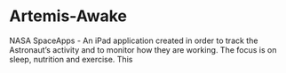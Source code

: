 # Artemis-Awake
NASA SpaceApps - An iPad application created in order to track the Astronaut’s activity and to monitor how they are working. The focus is on sleep, nutrition and exercise. This 

